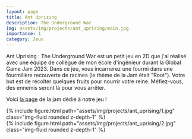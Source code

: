 ```yaml
---
layout: page
title: Ant Uprising
description: The Underground War
img: assets/img/projects/ant_uprising/main.jpg
importance: 1
category: Jeux
---
```


Ant Uprising : The Underground War est un petit jeu en 2D que j'ai réalisé avec une équipe de collègue de mon école d'ingénieur durant la Global Game Jam 2023. Dans ce jeu, vous incarnerez une fourmi dans une fourmilière recouverte de racines (le thème de la Jam était "Root"). Votre but est de récolter quelques fruits pour nourrir votre reine. Méfiez-vous, des ennemis seront là pour vous arrêter.

Voici [la page](https://globalgamejam.org/2023/games/ant-uprising-underground-war-1) de la jam dédié à notre jeu !

<div class="row">
    <div class="col-sm mt-3 mt-md-0">
        {% include figure.html path="assets/img/projects/ant_uprising/1.jpg" class="img-fluid rounded z-depth-1" %}
    </div>
</div>
<div class="row">
    <div class="col-sm mt-3 mt-md-0">
        {% include figure.html path="assets/img/projects/ant_uprising/2.jpg" class="img-fluid rounded z-depth-1" %}
    </div>
</div>
